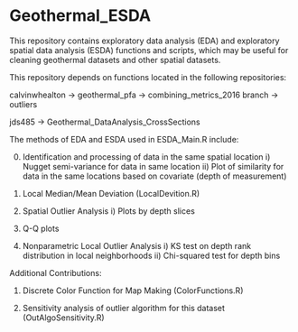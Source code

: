 # Geothermal_ESDA
This repository contains exploratory data analysis (EDA) and exploratory spatial data analysis (ESDA) functions and scripts, which may be useful for cleaning geothermal datasets and other spatial datasets.

This repository depends on functions located in the following repositories:

calvinwhealton -> geothermal_pfa -> combining_metrics_2016 branch -> outliers

jds485 -> Geothermal_DataAnalysis_CrossSections

The methods of EDA and ESDA used in ESDA_Main.R include:

0) Identification and processing of data in the same spatial location
  i) Nugget semi-variance for data in same location
  ii) Plot of similarity for data in the same locations based on covariate (depth of measurement)

1) Local Median/Mean Deviation (LocalDevition.R)

2) Spatial Outlier Analysis
  i) Plots by depth slices

3) Q-Q plots

4) Nonparametric Local Outlier Analysis
  i) KS test on depth rank distribution in local neighborhoods
  ii) Chi-squared test for depth bins

Additional Contributions:
1) Discrete Color Function for Map Making (ColorFunctions.R)

2) Sensitivity analysis of outlier algorithm for this dataset (OutAlgoSensitivity.R)
